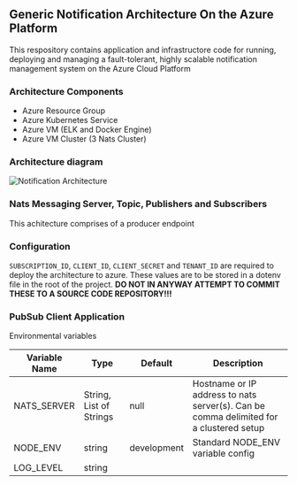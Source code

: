 ## Generic Notification Architecture On the Azure Platform

This respository contains application and infrastructore code for running, deploying and managing a fault-tolerant, highly scalable notification management system on the Azure Cloud Platform

### Architecture Components
- Azure Resource Group
- Azure Kubernetes Service
- Azure VM (ELK and Docker Engine)
- Azure VM Cluster (3 Nats Cluster)

### Architecture diagram

![Notification Architecture](https://ibb.co/hYbPkf)

### Nats Messaging Server, Topic, Publishers and Subscribers
This achitecture comprises of a producer endpoint

### Configuration

`SUBSCRIPTION_ID`, `CLIENT_ID`, `CLIENT_SECRET` and `TENANT_ID` are required to deploy the architecture to azure. These values are to be stored in a dotenv file in the root of the project.
**DO NOT IN ANYWAY ATTEMPT TO COMMIT THESE TO A SOURCE CODE REPOSITORY!!!**


### PubSub Client Application
Environmental variables

| Variable Name | Type | Default | Description |
|---------------|------|---------|-------------|
| NATS_SERVER   |String, List of Strings| null    | Hostname or IP address to nats server(s). Can be comma delimited for a clustered setup|
|NODE_ENV| string|development| Standard NODE_ENV variable config|
|LOG_LEVEL| string
